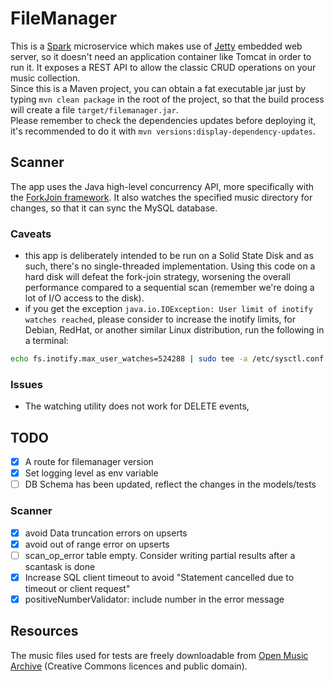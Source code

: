 # FileManager

This is a [Spark](http://sparkjava.com/) microservice which makes use of [Jetty](https://www.eclipse.org/jetty/) 
embedded web server, so it doesn't need an application container like Tomcat in order to
run it. It exposes a REST API to allow the classic CRUD operations on your music collection.  
Since this is a Maven project, you can obtain a fat executable jar just by typing `mvn clean package` in the root of the
project, so that the build process will create a file `target/filemanager.jar`.  
Please remember to check the dependencies updates before deploying it, it's recommended to do it with 
`mvn versions:display-dependency-updates`.

## Scanner

The app uses the Java high-level concurrency API, more specifically with the [ForkJoin framework](https://docs.oracle.com/javase/tutorial/essential/concurrency/forkjoin.html).
It also watches the specified music directory for changes, so that it can sync the MySQL database.

### Caveats

* this app is deliberately intended to be run on a Solid State Disk and as such, there's no 
single-threaded implementation. Using this code on a hard disk will defeat the fork-join strategy, worsening the overall
performance compared to a sequential scan (remember we're doing a lot of I/O access to the disk).
* if you get the exception `java.io.IOException: User limit of inotify watches reached`, please consider to increase the
inotify limits, for Debian, RedHat, or another similar Linux distribution, run the following in a terminal:
```bash
echo fs.inotify.max_user_watches=524288 | sudo tee -a /etc/sysctl.conf && sudo sysctl -p
```

### Issues
* The watching utility does not work for DELETE events,


## TODO
- [X] A route for filemanager version
- [x] Set logging level as env variable
- [ ] DB Schema has been updated, reflect the changes in the models/tests

### Scanner
- [x] avoid Data truncation errors on upserts
- [x] avoid out of range error on upserts
- [ ] scan_op_error table empty. Consider writing partial results after a scantask is done
- [x] Increase SQL client timeout to avoid "Statement cancelled due to timeout or client request"
- [x] positiveNumberValidator: include number in the error message

## Resources

The music files used for tests are freely downloadable from [Open Music Archive](http://www.openmusicarchive.org/) 
(Creative Commons licences and public domain). 
